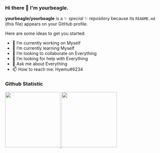 ### Hi there 👋 I'm yourbeagle.


**yourbeagle/yourbeagle** is a ✨ _special_ ✨ repository because its `README.md` (this file) appears on your GitHub profile.

Here are some ideas to get you started:

- 🔭 I’m currently working on Myself
- 🌱 I’m currently learning Myself
- 👯 I’m looking to collaborate on Everything
- 🤔 I’m looking for help with Everything
- 💬 Ask me about Everything
- 📫 How to reach me: Hyemu#6234

### Github Statistic
<p align="left">
<a href="https://github.com/yourbeagle">
  <img height="180em" src="https://github-readme-stats-eight-theta.vercel.app/api?username=yourbeagle&show_icons=true&theme=algolia&include_all_commits=true&count_private=true"/>
  <img height="180em" src="https://github-readme-stats-eight-theta.vercel.app/api/top-langs/?username=yourbeagle&layout=compact&langs_count=8&theme=algolia"/>
</a>
</p>

